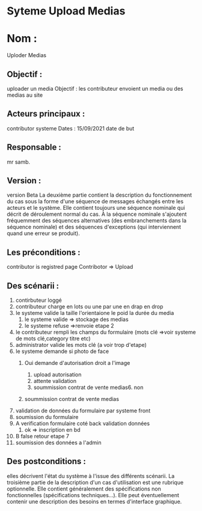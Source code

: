 # Syteme Upload Medias
# Nom :
Uploder Medias
## Objectif :
uploader un media Objectif : les contributeur envoient un media ou des medias au site

## Acteurs principaux :
contributor
systeme 
Dates :
15/09/2021 date de but 
## Responsable :
mr samb.
## Version :
version Beta
La deuxième partie contient la description du fonctionnement du cas sous la forme d'une séquence de messages échangés entre les acteurs et le système. Elle contient toujours une séquence nominale qui décrit de déroulement normal du cas. À la séquence nominale s'ajoutent fréquemment des séquences alternatives (des embranchements dans la séquence nominale) et des séquences d'exceptions (qui interviennent quand une erreur se produit).

## Les préconditions :
contributor is registred 
page Contribotor => Upload 
## Des scénarii :
1. contirbuteur loggé
2. contributeur charge en lots ou une par une en drap en drop
3. le systeme valide la taille l'orientaione le poid la durée du media
	1. le systeme valide => stockage des medias
	2. le systeme refuse =>renvoie etape 2 
4. le contributeur rempli les champs du formulaire (mots clé =>voir systeme de mots clé,category titre etc) 
5. administrator valide les mots clé (a voir trop d'etape)
6. le systeme demande si photo de face 	
	 1. Oui demande d'autorisation droit a l'image
 	 	1. upload autorisation 
  		2. attente validation
  		3. soummission contrat de vente medias6.  non

	2. soummission contrat de vente medias 
7. validation de données du formulaire par systeme front
8. soumission du formulaire
9.  A verification formulaire coté back validation données 
	 1. ok => inscription en bd 
9. B false retour etape 7
10. soumission des données a l'admin


## Des postconditions :
elles décrivent l'état du système à l'issue des différents scénarii.
La troisième partie de la description d'un cas d'utilisation est une rubrique optionnelle. Elle contient généralement des spécifications non fonctionnelles (spécifications techniques…). Elle peut éventuellement contenir une description des besoins en termes d'interface graphique.

